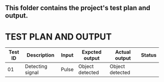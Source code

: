 ## This folder contains the project's test plan and output.

# TEST PLAN AND OUTPUT
| Test ID | Description | Input | Expcted output | Actual output | Status |
|---------| -----------| ------- | ------------- | ------------- | ------- |
| 01 | Detecting signal | Pulse | Object detected | Object detected | |
